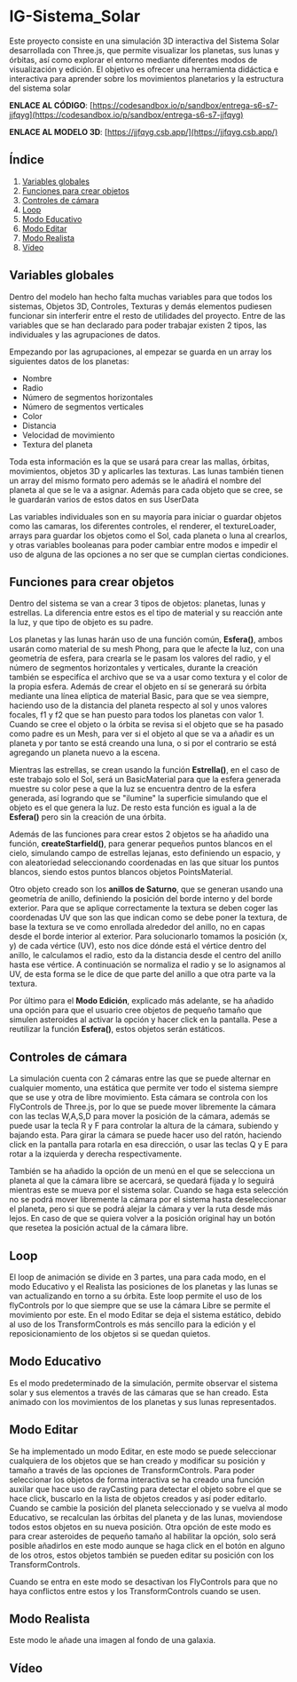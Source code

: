 # IG-Sistema_Solar
Este proyecto consiste en una simulación 3D interactiva del Sistema Solar desarrollada con Three.js, que permite visualizar los planetas, sus lunas y órbitas, así como explorar el entorno mediante diferentes modos de visualización y edición. El objetivo es ofrecer una herramienta didáctica e interactiva para aprender sobre los movimientos planetarios y la estructura del sistema solar

**ENLACE AL CÓDIGO**: [https://codesandbox.io/p/sandbox/entrega-s6-s7-jjfqyg](https://codesandbox.io/p/sandbox/entrega-s6-s7-jjfqyg)

**ENLACE AL MODELO 3D**: [https://jjfqyg.csb.app/](https://jjfqyg.csb.app/)

## **Índice**   
1. [Variables globales](#variables-globales)  
2. [Funciones para crear objetos](#funciones-para-crear-objetos)  
3. [Controles de cámara](#controles-de-cámara)  
4. [Loop](#loop)  
5. [Modo Educativo](#modo-educativo)  
6. [Modo Editar](#modo-editar)  
7. [Modo Realista](#modo-realista)  
8. [Vídeo](#vídeo)

## Variables globales
Dentro del modelo han hecho falta muchas variables para que todos los sistemas, Objetos 3D, Controles, Texturas y demás elementos pudiesen funcionar sin interferir entre el resto de utilidades del proyecto. Entre de las variables que se han declarado para poder trabajar existen 2 tipos, las individuales y las agrupaciones de datos.

Empezando por las agrupaciones, al empezar se guarda en un array los siguientes datos de los planetas:
* Nombre
* Radio
* Número de segmentos horizontales
* Número de segmentos verticales
* Color
* Distancia
* Velocidad de movimiento
* Textura del planeta

Toda esta información es la que se usará para crear las mallas, órbitas, movimientos, objetos 3D y aplicarles las texturas. Las lunas también tienen un array del mismo formato pero además se le añadirá el nombre del planeta al que se le va a asignar. Además para cada objeto que se cree, se le guardarán varios de estos datos en sus UserData

Las variables individuales son en su mayoría para iniciar o guardar objetos como las camaras, los diferentes controles, el renderer, el textureLoader, arrays para guardar los objetos como el Sol, cada planeta o luna al crearlos, y otras variables booleanas para poder cambiar entre modos e impedir el uso de alguna de las opciones a no ser que se cumplan ciertas condiciones.

## Funciones para crear objetos
Dentro del sistema se van a crear 3 tipos de objetos: planetas, lunas y estrellas. La diferencia entre estos es el tipo de material y su reacción ante la luz, y que tipo de objeto es su padre.

Los planetas y las lunas harán uso de una función común, **Esfera()**, ambos usarán como material de su mesh Phong, para que le afecte la luz, con una geometría de esfera, para crearla se le pasam los valores del radio, y el número de segmentos horizontales y verticales, durante la creación también se especifíca el archivo que se va a usar como textura y el color de la propia esfera. Además de crear el objeto en sí se generará su órbita mediante una línea elíptica de material Basic, para que se vea siempre, haciendo uso de la distancia del planeta respecto al sol y unos valores focales, f1 y f2 que se han puesto para todos los planetas con valor 1. Cuando se cree el objeto o la órbita se revisa si el objeto que se ha pasado como padre es un Mesh, para ver si el objeto al que se va a añadir es un planeta y por tanto se está creando una luna, o si por el contrario se está agregando un planeta nuevo a la escena.

Mientras las estrellas, se crean usando la función **Estrella()**, en el caso de este trabajo solo el Sol, será un BasicMaterial para que la esfera generada muestre su color pese a que la luz se encuentra dentro de la esfera generada, así logrando que se "ilumine" la superficie simulando que el objeto es el que genera la luz. De resto esta función es igual a la de **Esfera()** pero sin la creación de una órbita.

Además de las funciones para crear estos 2 objetos se ha añadido una función, **createStarfield()**, para generar pequeños puntos blancos en el cielo, simulando campo de estrellas lejanas, esto definiendo un espacio, y con aleatoriedad seleccionando coordenadas en las que situar los puntos blancos, siendo estos puntos blancos objetos PointsMaterial. 

Otro objeto creado son los **anillos de Saturno**, que se generan usando una geometría de anillo, definiendo la posición del borde interno y del borde exterior. Para que se aplique correctamente la textura se deben coger las coordenadas UV que son las que indican como se debe poner la textura, de base la textura se ve como enrollada alrededor del anillo, no en capas desde el borde interior al exterior. Para solucionarlo tomamos la posición (x, y) de cada vértice (UV), esto nos dice dónde está el vértice dentro del anillo, le calculamos el radio, esto da la distancia desde el centro del anillo hasta ese vértice. A continuación se normaliza el radio y se lo asignamos al UV, de esta forma se le dice de que parte del anillo a que otra parte va la textura.

Por último para el **Modo Edición**, explicado más adelante, se ha añadido una opción para que el usuario cree objetos de pequeño tamaño que simulen asteroides al activar la opción y hacer click en la pantalla. Pese a reutilizar la función **Esfera()**, estos objetos serán estáticos.

## Controles de cámara
La simulación cuenta con 2 cámaras entre las que se puede alternar en cualquier momento, una estática que permite ver todo el sistema siempre que se use y otra de libre movimiento. Esta cámara se controla con los FlyControls de Three.js, por lo que se puede mover libremente la cámara con las teclas W,A,S,D para mover la posición de la cámara, además se puede usar la tecla R y F para controlar la altura de la cámara, subiendo y bajando esta. Para girar la cámara se puede hacer uso del ratón, haciendo click en la pantalla para rotarla en esa dirección, o usar las teclas Q y E para rotar a la izquierda y derecha respectivamente. 

También se ha añadido la opción de un menú en el que se selecciona un planeta al que la cámara libre se acercará, se quedará fijada y lo seguirá mientras este se mueva por el sistema solar. Cuando se haga esta selección no se podrá mover libremente la cámara por el sistema hasta deseleccionar el planeta, pero si que se podrá alejar la cámara y ver la ruta desde más lejos. En caso de que se quiera volver a la posición original hay un botón que resetea la posición actual de la cámara libre.

## Loop
El loop de animación se divide en 3 partes, una para cada modo, en el modo Educativo y el Realista las posiciones de los planetas y las lunas se van actualizando en torno a su órbita. Este loop permite el uso de los flyControls por lo que siempre que se use la cámara Libre se permite el movimiento por este. En el modo Editar se deja el sistema estático, debido al uso de los TransformControls es más sencillo para la edición y el reposicionamiento de los objetos si se quedan quietos.

## Modo Educativo
Es el modo predeterminado de la simulación, permite observar el sistema solar y sus elementos a través de las cámaras que se han creado. Esta animado con los movimientos de los planetas y sus lunas representados. 

## Modo Editar
Se ha implementado un modo Editar, en este modo se puede seleccionar cualquiera de los objetos que se han creado y modificar su posición y tamaño a través de las opciones de TransformControls. Para poder seleccionar los objetos de forma interactiva se ha creado una función auxilar que hace uso de rayCasting para detectar el objeto sobre el que se hace click, buscarlo en la lista de objetos creados y así poder editarlo. Cuando se cambie la posición del planeta seleccionado y se vuelva al modo Educativo, se recalculan las órbitas del planeta y de las lunas, moviendose todos estos objetos en su nueva posición. Otra opción de este modo es para crear asteroides de pequeño tamaño al habilitar la opción, solo será posible añadirlos en este modo aunque se haga click en el botón en alguno de los otros, estos objetos también se pueden editar su posición con los TransformControls.

Cuando se entra en este modo se desactivan los FlyControls para que no haya conflictos entre estos y los TransformControls cuando se usen.

## Modo Realista
Este modo le añade una imagen al fondo de una galaxia.

## Vídeo
